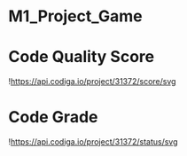 # M1_Project_Game

# Code Quality Score
   !https://api.codiga.io/project/31372/score/svg

# Code Grade
   !https://api.codiga.io/project/31372/status/svg
